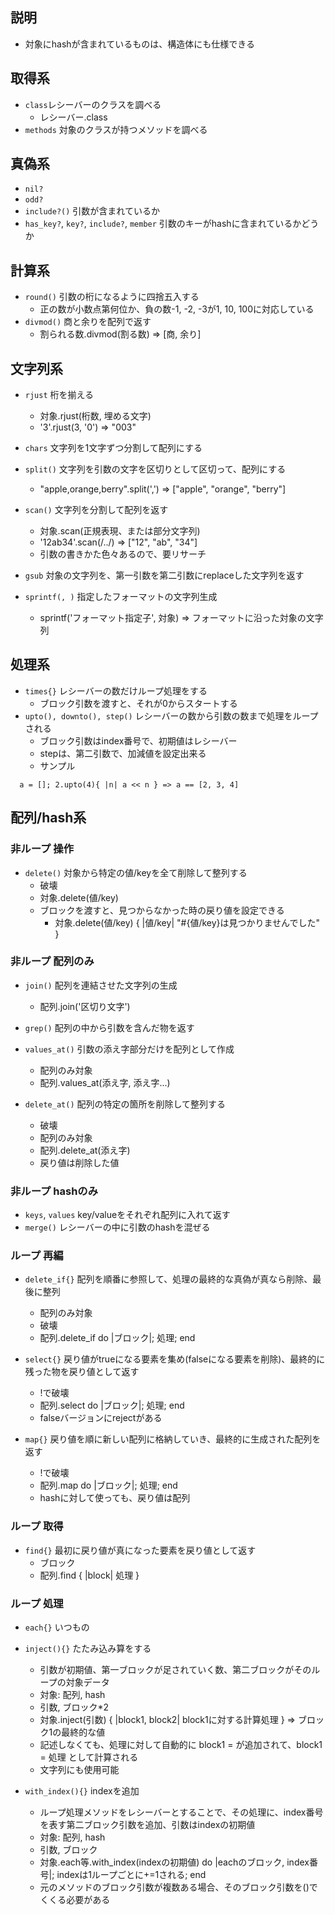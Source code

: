 ## 説明
- 対象にhashが含まれているものは、構造体にも仕様できる

## 取得系
- `class`レシーバーのクラスを調べる
  - レシーバー.class
- `methods` 対象のクラスが持つメソッドを調べる

## 真偽系
- `nil?`
- `odd?`
- `include?()` 引数が含まれているか
- `has_key?`, `key?`, `include?`, `member` 引数のキーがhashに含まれているかどうか

## 計算系
- `round()` 引数の桁になるように四捨五入する
  - 正の数が小数点第何位か、負の数-1, -2, -3が1, 10, 100に対応している
- `divmod()` 商と余りを配列で返す
  - 割られる数.divmod(割る数) => [商, 余り]

## 文字列系
- `rjust` 桁を揃える
  - 対象.rjust(桁数, 埋める文字)
  - '3'.rjust(3, '0') => "003"

- `chars` 文字列を1文字ずつ分割して配列にする

- `split()` 文字列を引数の文字を区切りとして区切って、配列にする
  - "apple,orange,berry".split(',') => ["apple", "orange", "berry"]

- `scan()` 文字列を分割して配列を返す
  - 対象.scan(正規表現、または部分文字列)
  - '12ab34'.scan(/../) => ["12", "ab", "34"]
  - 引数の書きかた色々あるので、要リサーチ

- `gsub` 対象の文字列を、第一引数を第二引数にreplaceした文字列を返す

- `sprintf(, )` 指定したフォーマットの文字列生成
  - sprintf('フォーマット指定子', 対象) => フォーマットに沿った対象の文字列

## 処理系
- `times{}` レシーバーの数だけループ処理をする
  - ブロック引数を渡すと、それが0からスタートする
- `upto(), downto(), step()` レシーバーの数から引数の数まで処理をループされる
  - ブロック引数はindex番号で、初期値はレシーバー
  - stepは、第二引数で、加減値を設定出来る
  - サンプル
```
  a = []; 2.upto(4){ |n| a << n } => a == [2, 3, 4]
```
## 配列/hash系
### 非ループ 操作
- `delete()` 対象から特定の値/keyを全て削除して整列する
  - 破壊
  - 対象.delete(値/key)
  - ブロックを渡すと、見つからなかった時の戻り値を設定できる
    - 対象.delete(値/key) { |値/key| "#{値/key}は見つかりませんでした" }

### 非ループ 配列のみ
- `join()` 配列を連結させた文字列の生成
  - 配列.join('区切り文字')

- `grep()` 配列の中から引数を含んだ物を返す

- `values_at()` 引数の添え字部分だけを配列として作成
  - 配列のみ対象
  - 配列.values_at(添え字, 添え字...)

- `delete_at()` 配列の特定の箇所を削除して整列する
  - 破壊
  - 配列のみ対象
  - 配列.delete_at(添え字)
  - 戻り値は削除した値

### 非ループ hashのみ
- `keys`, `values` key/valueをそれぞれ配列に入れて返す
- `merge()` レシーバーの中に引数のhashを混ぜる

### ループ 再編
- `delete_if{}` 配列を順番に参照して、処理の最終的な真偽が真なら削除、最後に整列
  - 配列のみ対象
  - 破壊
  - 配列.delete_if do |ブロック|; 処理; end

- `select{}` 戻り値がtrueになる要素を集め(falseになる要素を削除)、最終的に残った物を戻り値として返す
  - !で破壊
  - 配列.select do |ブロック|; 処理; end
  - falseバージョンにrejectがある

- `map{}` 戻り値を順に新しい配列に格納していき、最終的に生成された配列を返す
  - !で破壊
  - 配列.map do |ブロック|; 処理; end
  - hashに対して使っても、戻り値は配列

### ループ 取得
- `find{}` 最初に戻り値が真になった要素を戻り値として返す
  - ブロック
  - 配列.find { |block| 処理 }

### ループ 処理
- `each{}` いつもの

- `inject(){}` たたみ込み算をする
  - 引数が初期値、第一ブロックが足されていく数、第二ブロックがそのループの対象データ
  - 対象: 配列, hash
  - 引数, ブロック*2
  - 対象.inject(引数) { |block1, block2| block1に対する計算処理 } => ブロック1の最終的な値
  - 記述しなくても、処理に対して自動的に block1 = が追加されて、block1 = 処理 として計算される
  - 文字列にも使用可能

- `with_index(){}` indexを追加
  - ループ処理メソッドをレシーバーとすることで、その処理に、index番号を表す第二ブロック引数を追加、引数はindexの初期値
  - 対象: 配列, hash
  - 引数, ブロック
  - 対象.each等.with_index(indexの初期値) do |eachのブロック, index番号|; indexは1ループごとに+=1される; end
  - 元のメソッドのブロック引数が複数ある場合、そのブロック引数を()でくくる必要がある
